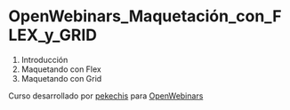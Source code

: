 # OpenWebinars_Maquetación_con_FLEX_y_GRID

1. Introducción
2. Maquetando con Flex
3. Maquetando con Grid

Curso desarrollado por [pekechis](http://github.com/pekechis) para [OpenWebinars](https://openwebinars.net/)
